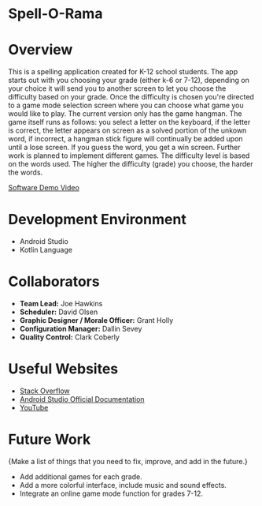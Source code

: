 # Spell-O-Rama

# Overview

This is a spelling application created for K-12 school students. The app starts out with you choosing your grade (either k-6 or 7-12), depending on your choice it will send you to another screen to let you choose the difficulty based on your grade. Once the difficulty is chosen you're directed to a game mode selection screen where you can choose what game you would like to play. The current version only has the game hangman. The game itself runs as follows: you select a letter on the keyboard, if the letter is correct, the letter appears on screen as a solved portion of the unkown word, if incorrect, a hangman stick figure will continually be added upon until a lose screen. If you guess the word, you get a win screen. Further work is planned to implement different games. The difficulty level is based on the words used. The higher the difficulty (grade) you choose, the harder the words.

[Software Demo Video](http://youtube.link.goes.here)

# Development Environment

* Android Studio
* Kotlin Language

# Collaborators

* **Team Lead:** Joe Hawkins
* **Scheduler:** David Olsen
* **Graphic Designer / Morale Officer:** Grant Holly
* **Configuration Manager:** Dallin Sevey
* **Quality Control:** Clark Coberly

# Useful Websites

* [Stack Overflow](stackoverflow.com)
* [Android Studio Official Documentation](https://developer.android.com/docs)
* [YouTube](YouTube.com)


# Future Work

{Make a list of things that you need to fix, improve, and add in the future.}
* Add additional games for each grade.
* Add a more colorful interface, include music and sound effects.
* Integrate an online game mode function for grades 7-12.
